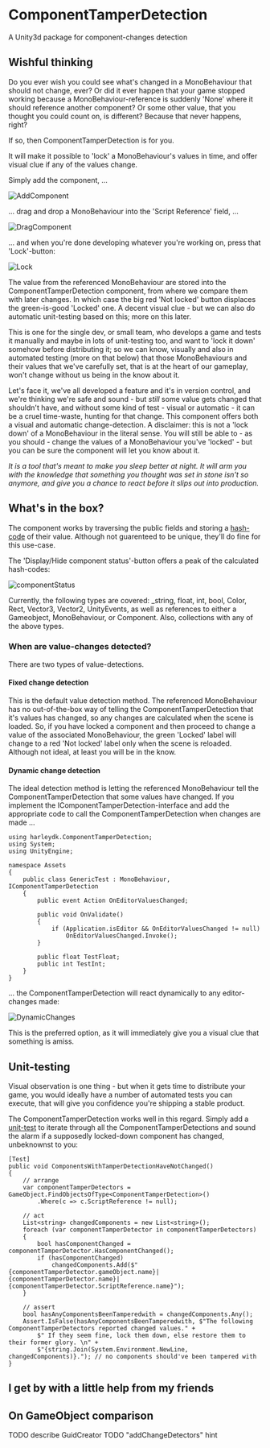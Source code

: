 # ComponentTamperDetection
A Unity3d package for component-changes detection

## Wishful thinking

Do you ever wish you could see what's changed in a MonoBehaviour that should not change, ever? Or did it ever happen that your game stopped working because a MonoBehaviour-reference is suddenly 'None' where it should reference another component? Or some other value, that you thought you could count on, is different? Because that never happens, right?

If so, then ComponentTamperDetection is for you.

It will make it possible to 'lock' a MonoBehaviour's values in time, and offer visual clue if any of the values change. 

Simply add the component, ...

![AddComponent](Documentation/addComponent.png)

... drag and drop a MonoBehaviour into the 'Script Reference' field, ...

![DragComponent](Documentation/dragComponent.png)

... and when you're done developing whatever you're working on, press that 'Lock'-button:

![Lock](Documentation/lockButton.png)

The value from the referenced MonoBehaviour are stored into the ComponentTamperDetection component, from where we compare them with later changes. In which case the big red 'Not locked' button displaces the green-is-good 'Locked' one. A decent visual clue - but we can also do automatic unit-testing based on this; more on this later.

This is one for the single dev, or small team, who develops a game and tests it manually and maybe in lots of unit-testing too, and want to 'lock it down' somehow before distributing it; so we can know, visually and also in automated testing (more on that below) that those MonoBehaviours and their values that we've carefully set, that is at the heart of our gameplay, won't change without us being in the know about it. 

Let's face it, we've all developed a feature and it's in version control, and we're thinking we're safe and sound - but  _still_ some value gets changed that shouldn't have, and without some kind of test - visual or automatic - it can be a cruel time-waste, hunting for that change. This component offers both a visual and automatic change-detection. A disclaimer: this is not a 'lock down' of a MonoBehaviour in the literal sense. You will still be able to - as you should - change the values of a MonoBehaviour you've 'locked' - but you can be sure the component will let you know about it. 

_It is a tool that's meant to make you sleep better at night. It will arm you with the knowledge that something you thought was set in stone isn't so anymore, and give you a chance to react before it slips out into production._


## What's in the box?

The component works by traversing the public fields and storing a [hash-code](https://docs.microsoft.com/en-us/dotnet/api/system.object.gethashcode?view=net-5.0) of their value. Although not guarenteed to be unique, they'll do fine for this use-case.

The 'Display/Hide component status'-button offers a peak of the calculated hash-codes:

![componentStatus](Documentation/componentStatus.png)

Currently, the following types are covered: _string, float, int, bool, Color, Rect, Vector3, Vector2, UnityEvents, as well as references to either a Gameobject, MonoBehaviour, or Component. Also, collections with any of the above types.


### When are value-changes detected?

There are two types of value-detections. 

#### Fixed change detection

This is the default value detection method. The referenced MonoBehaviour has no out-of-the-box way of telling the ComponentTamperDetection that it's values has changed, so any changes are calculated when the scene is loaded. So, if you have locked a component and then proceed to change a value of the associated MonoBehaviour, the green 'Locked' label will change to a red 'Not locked' label only when the scene is reloaded. Although not ideal, at least you will be in the know.

#### Dynamic change detection

The ideal detection method is letting the referenced MonoBehaviour tell the ComponentTamperDetection that some values have changed. If you implement the IComponentTamperDetection-interface and add the appropriate code to call the ComponentTamperDetection when changes are made ...

```
using harleydk.ComponentTamperDetection;
using System;
using UnityEngine;

namespace Assets
{
    public class GenericTest : MonoBehaviour, IComponentTamperDetection
    {
        public event Action OnEditorValuesChanged;

        public void OnValidate()
        {
            if (Application.isEditor && OnEditorValuesChanged != null)
                OnEditorValuesChanged.Invoke();
        }

        public float TestFloat;
        public int TestInt;
    }
}
```

... the ComponentTamperDetection will react dynamically to any editor-changes made:

![DynamicChanges](Documentation/DynamicChanges.gif)

This is the preferred option, as it will immediately give you a visual clue that something is amiss.

## Unit-testing

Visual observation is one thing - but when it gets time to distribute your game, you would ideally have a number of automated tests you can execute, that will give you confidence you're shipping a stable product.

The ComponentTamperDetection works well in this regard. Simply add a [unit-test](https://docs.unity3d.com/Manual/testing-editortestsrunner.html) to iterate through all the ComponentTamperDetections and sound the alarm if a supposedly locked-down component has changed, unbeknownst to you:

```
[Test]
public void ComponentsWithTamperDetectionHaveNotChanged()
{
    // arrange
    var componentTamperDetectors = GameObject.FindObjectsOfType<ComponentTamperDetection>()
        .Where(c => c.ScriptReference != null);

    // act
    List<string> changedComponents = new List<string>();
    foreach (var componentTamperDetector in componentTamperDetectors)
    {
        bool hasComponentChanged = componentTamperDetector.HasComponentChanged();
        if (hasComponentChanged)
            changedComponents.Add($"{componentTamperDetector.gameObject.name}|{componentTamperDetector.name}|{componentTamperDetector.ScriptReference.name}");
    }

    // assert
    bool hasAnyComponentsBeenTamperedwith = changedComponents.Any();
    Assert.IsFalse(hasAnyComponentsBeenTamperedwith, $"The following ComponentTamperDetectors reported changed values." +
        $" If they seem fine, lock them down, else restore them to their former glory. \n" +
        $"{string.Join(System.Environment.NewLine, changedComponents)}."); // no components should've been tampered with
}

```
## I get by with a little help from my friends

<script type="text/javascript" src="https://cdnjs.buymeacoffee.com/1.0.0/button.prod.min.js" data-name="bmc-button" data-slug="Ghi82pFzV" data-color="#FFDD00" data-emoji=""  data-font="Cookie" data-text="Buy me a coffee" data-outline-color="#000000" data-font-color="#000000" data-coffee-color="#ffffff" ></script>


## On GameObject comparison

TODO describe GuidCreator
TODO "addChangeDetectors" hint